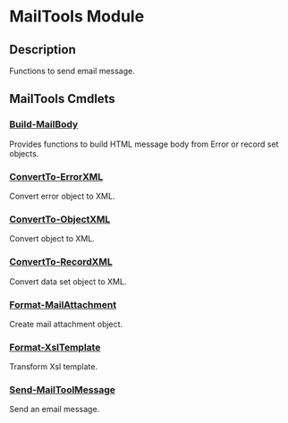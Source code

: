 ﻿---
Module Name: MailTools
Module Guid: 2e6c86d5-98ac-4bb7-bc9a-9ff2fab701a0
Download Help Link: None
Help Version: 1.0.0.0
Locale: en-US
---

# MailTools Module
## Description
Functions to send email message.

## MailTools Cmdlets
### [Build-MailBody](Build-MailBody.md)
Provides functions to build HTML message body from Error or record set objects.

### [ConvertTo-ErrorXML](ConvertTo-ErrorXML.md)
Convert error object to XML.

### [ConvertTo-ObjectXML](ConvertTo-ObjectXML.md)
Convert object to XML.

### [ConvertTo-RecordXML](ConvertTo-RecordXML.md)
Convert data set object to XML.

### [Format-MailAttachment](Format-MailAttachment.md)
Create mail attachment object.

### [Format-XslTemplate](Format-XslTemplate.md)
Transform Xsl template.

### [Send-MailToolMessage](Send-MailToolMessage.md)
Send an email message.
